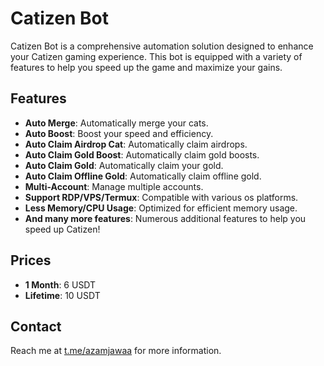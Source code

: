 # Catizen Bot

Catizen Bot is a comprehensive automation solution designed to enhance your Catizen gaming experience. This bot is equipped with a variety of features to help you speed up the game and maximize your gains.

## Features
- **Auto Merge**: Automatically merge your cats.
- **Auto Boost**: Boost your speed and efficiency.
- **Auto Claim Airdrop Cat**: Automatically claim airdrops.
- **Auto Claim Gold Boost**: Automatically claim gold boosts.
- **Auto Claim Gold**: Automatically claim your gold.
- **Auto Claim Offline Gold**: Automatically claim offline gold.
- **Multi-Account**: Manage multiple accounts.
- **Support RDP/VPS/Termux**: Compatible with various os platforms.
- **Less Memory/CPU Usage**: Optimized for efficient memory usage.
- **And many more features**: Numerous additional features to help you speed up Catizen!

## Prices
- **1 Month**: 6 USDT
- **Lifetime**: 10 USDT

## Contact
Reach me at [t.me/azamjawaa](https://t.me/azamjawaa) for more information.
